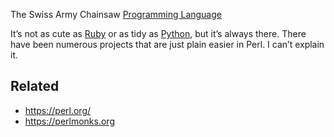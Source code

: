 The Swiss Army Chainsaw [Programming Language](Programming%20Language.md)

It’s not as cute as [Ruby](Ruby.md) or as tidy as [Python](Python.md), but it’s always there. There have been numerous projects that are just plain easier in Perl. I can’t explain it.

## Related

* https://perl.org/
* https://perlmonks.org
